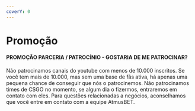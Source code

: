 ```yaml
---
coverY: 0
---
```


# Promoção

#### PROMOÇÃO PARCERIA / PATROCÍNIO - GOSTARIA DE ME PATROCINAR?&#x20;

Não patrocinamos canais do youtube com menos de 10.000 inscritos. Se você tem mais de 10.000, mas sem uma base de fãs ativa, há apenas uma pequena chance de conseguir que nós o patrocinemos. Não patrocinamos times de CSGO no momento, se algum dia o fizermos, entraremos em contato com eles. Para questões relacionadas a negócios, aconselhamos que você entre em contato com a equipe AtmusBET.
